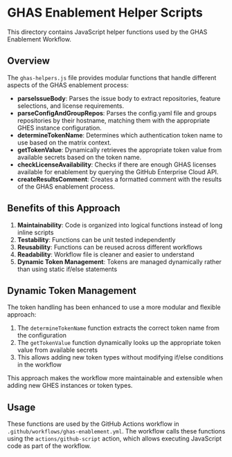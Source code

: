 # GHAS Enablement Helper Scripts

This directory contains JavaScript helper functions used by the GHAS Enablement Workflow.

## Overview

The `ghas-helpers.js` file provides modular functions that handle different aspects of the GHAS enablement process:

- **parseIssueBody**: Parses the issue body to extract repositories, feature selections, and license requirements.
- **parseConfigAndGroupRepos**: Parses the config.yaml file and groups repositories by their hostname, matching them with the appropriate GHES instance configuration.
- **determineTokenName**: Determines which authentication token name to use based on the matrix context.
- **getTokenValue**: Dynamically retrieves the appropriate token value from available secrets based on the token name.
- **checkLicenseAvailability**: Checks if there are enough GHAS licenses available for enablement by querying the GitHub Enterprise Cloud API.
- **createResultsComment**: Creates a formatted comment with the results of the GHAS enablement process.

## Benefits of this Approach

1. **Maintainability**: Code is organized into logical functions instead of long inline scripts
2. **Testability**: Functions can be unit tested independently
3. **Reusability**: Functions can be reused across different workflows
4. **Readability**: Workflow file is cleaner and easier to understand
5. **Dynamic Token Management**: Tokens are managed dynamically rather than using static if/else statements

## Dynamic Token Management

The token handling has been enhanced to use a more modular and flexible approach:

1. The `determineTokenName` function extracts the correct token name from the configuration
2. The `getTokenValue` function dynamically looks up the appropriate token value from available secrets
3. This allows adding new token types without modifying if/else conditions in the workflow

This approach makes the workflow more maintainable and extensible when adding new GHES instances or token types.

## Usage

These functions are used by the GitHub Actions workflow in `.github/workflows/ghas-enablement.yml`. The workflow calls these functions using the `actions/github-script` action, which allows executing JavaScript code as part of the workflow.
